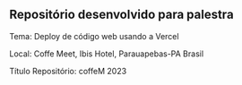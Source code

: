 ## Repositório desenvolvido para palestra 
Tema: Deploy de código web usando a Vercel 

Local: Coffe Meet, Ibis Hotel, Parauapebas-PA Brasil 

Título Repositório: coffeM 2023